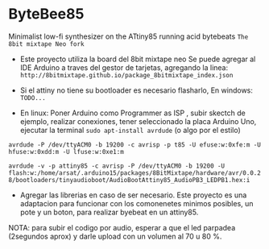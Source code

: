 # ByteBee85
Minimalist low-fi synthesizer on the ATtiny85 running acid bytebeats
``The 8bit mixtape Neo fork``


- Este proyecto utiliza la board del 8bit mixtape neo 
Se puede agregar al IDE Arduino a traves del gestor de tarjetas, agregando la linea: 
`http://8bitmixtape.github.io/package_8bitmixtape_index.json`

- Si el attiny no tiene su bootloader es necesario flasharlo, 
En windows: 
``TODO...``

- En linux:
Poner Arduino como Programmer as ISP , subir skectch de ejemplo, realizar conexiones, tener seleccionado la placa Arduino Uno, ejecutar la terminal 
``sudo apt-install avrdude`` (o algo por el estilo) 


``avrdude -P /dev/ttyACM0 -b 19200 -c avrisp -p t85 -U efuse:w:0xfe:m -U hfuse:w:0xdd:m -U lfuse:w:0xe1:m``

``avrdude -v -p attiny85 -c avrisp -P /dev/ttyACM0 -b 19200 -U flash:w:/home/arsat/.arduino15/packages/8BitMixtape/hardware/avr/0.0.28/bootloaders/tinyaudioboot/AudioBootAttiny85_AudioPB3_LEDPB1.hex:i``


- Agregar las librerias en caso de ser necesario. 
Este proyecto es una adaptacion para funcionar con los comonenetes minimos posibles, un pote y un boton, para realizar byebeat en un attiny85. 

NOTA: para subir el codigo por audio, esperar a que el led parpadea (2segundos aprox) y darle upload con un volumen al 70 u 80 %. 
